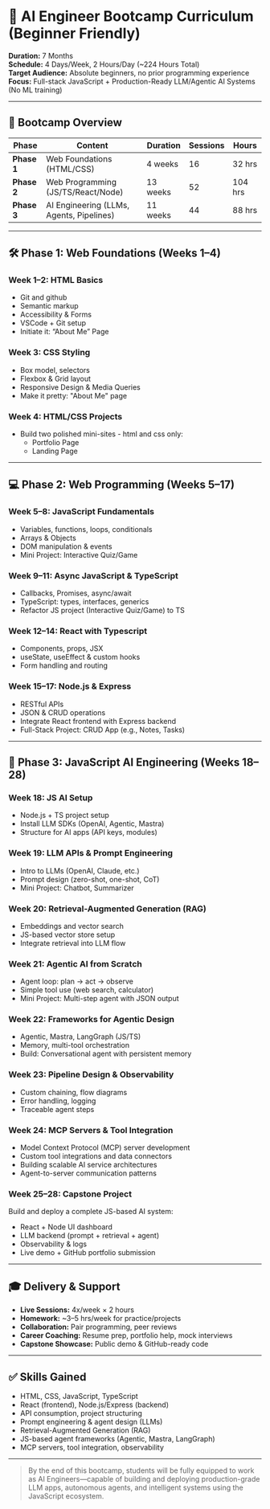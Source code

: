 # 🧠 AI Engineer Bootcamp Curriculum (Beginner Friendly)

**Duration:** 7 Months  
**Schedule:** 4 Days/Week, 2 Hours/Day (~224 Hours Total)  
**Target Audience:** Absolute beginners, no prior programming experience  
**Focus:** Full-stack JavaScript + Production-Ready LLM/Agentic AI Systems (No ML training)

---

## 📅 Bootcamp Overview

| Phase | Content | Duration | Sessions | Hours |
|-------|---------|----------|----------|-------|
| **Phase 1** | Web Foundations (HTML/CSS) | 4 weeks | 16 | 32 hrs |
| **Phase 2** | Web Programming (JS/TS/React/Node) | 13 weeks | 52 | 104 hrs |
| **Phase 3** | AI Engineering (LLMs, Agents, Pipelines) | 11 weeks | 44 | 88 hrs |

---

## 🛠️ Phase 1: Web Foundations (Weeks 1–4)

### Week 1–2: HTML Basics
- Git and github
- Semantic markup
- Accessibility & Forms
- VSCode + Git setup
- Initiate it: “About Me” Page

### Week 3: CSS Styling
- Box model, selectors
- Flexbox & Grid layout
- Responsive Design & Media Queries
- Make it pretty: "About Me" page

### Week 4: HTML/CSS Projects
- Build two polished mini-sites - html and css only:
  - Portfolio Page
  - Landing Page

---

## 💻 Phase 2: Web Programming (Weeks 5–17)

### Week 5–8: JavaScript Fundamentals
- Variables, functions, loops, conditionals
- Arrays & Objects
- DOM manipulation & events
- Mini Project: Interactive Quiz/Game

### Week 9–11: Async JavaScript & TypeScript
- Callbacks, Promises, async/await
- TypeScript: types, interfaces, generics
- Refactor JS project (Interactive Quiz/Game) to TS

### Week 12–14: React with Typescript
- Components, props, JSX
- useState, useEffect & custom hooks
- Form handling and routing

### Week 15–17: Node.js & Express
- RESTful APIs
- JSON & CRUD operations
- Integrate React frontend with Express backend
- Full-Stack Project: CRUD App (e.g., Notes, Tasks)

---

## 🤖 Phase 3: JavaScript AI Engineering (Weeks 18–28)

### Week 18: JS AI Setup
- Node.js + TS project setup
- Install LLM SDKs (OpenAI, Agentic, Mastra)
- Structure for AI apps (API keys, modules)

### Week 19: LLM APIs & Prompt Engineering
- Intro to LLMs (OpenAI, Claude, etc.)
- Prompt design (zero-shot, one-shot, CoT)
- Mini Project: Chatbot, Summarizer

### Week 20: Retrieval-Augmented Generation (RAG)
- Embeddings and vector search
- JS-based vector store setup
- Integrate retrieval into LLM flow

### Week 21: Agentic AI from Scratch
- Agent loop: plan → act → observe
- Simple tool use (web search, calculator)
- Mini Project: Multi-step agent with JSON output

### Week 22: Frameworks for Agentic Design
- Agentic, Mastra, LangGraph (JS/TS)
- Memory, multi-tool orchestration
- Build: Conversational agent with persistent memory

### Week 23: Pipeline Design & Observability
- Custom chaining, flow diagrams
- Error handling, logging
- Traceable agent steps

### Week 24: MCP Servers & Tool Integration
- Model Context Protocol (MCP) server development
- Custom tool integrations and data connectors
- Building scalable AI service architectures
- Agent-to-server communication patterns

### Week 25–28: Capstone Project
Build and deploy a complete JS-based AI system:
- React + Node UI dashboard
- LLM backend (prompt + retrieval + agent)
- Observability & logs
- Live demo + GitHub portfolio submission

---

## 🎓 Delivery & Support

- **Live Sessions:** 4x/week × 2 hours
- **Homework:** ~3–5 hrs/week for practice/projects
- **Collaboration:** Pair programming, peer reviews
- **Career Coaching:** Resume prep, portfolio help, mock interviews
- **Capstone Showcase:** Public demo & GitHub-ready code

---

## ✅ Skills Gained

- HTML, CSS, JavaScript, TypeScript
- React (frontend), Node.js/Express (backend)
- API consumption, project structuring
- Prompt engineering & agent design (LLMs)
- Retrieval-Augmented Generation (RAG)
- JS-based agent frameworks (Agentic, Mastra, LangGraph)
- MCP servers, tool integration, observability

---

> By the end of this bootcamp, students will be fully equipped to work as AI Engineers—capable of building and deploying production-grade LLM apps, autonomous agents, and intelligent systems using the JavaScript ecosystem.

